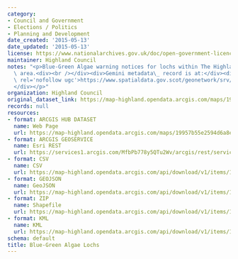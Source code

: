 ```yaml
---
category:
- Council and Government
- Elections / Politics
- Planning and Development
date_created: '2015-05-13'
date_updated: '2015-05-13'
license: https://www.nationalarchives.gov.uk/doc/open-government-licence/version/3/
maintainer: Highland Council
notes: "<p>Blue-Green Algae warning notices for lochs within The Highland Council\
  \ area.<div><br /></div><div>Gemini metadata\_ record is at:</div><div><a href='https://www.spatialdata.gov.scot/geonetwork/srv/eng/catalog.search#/metadata/{f3fd69dd-0e9d-4742-a1d1-69507deefd15}'\
  \ rel='nofollow ugc'>https://www.spatialdata.gov.scot/geonetwork/srv/eng/catalog.search#/metadata/{f3fd69dd-0e9d-4742-a1d1-69507deefd15}</a>\_\
  </div></p>"
organization: Highland Council
original_dataset_link: https://map-highland.opendata.arcgis.com/maps/19957b55e2594d6a8e17662af358cfc4_0
records: null
resources:
- format: ARCGIS HUB DATASET
  name: Web Page
  url: https://map-highland.opendata.arcgis.com/maps/19957b55e2594d6a8e17662af358cfc4_0
- format: ARCGIS GEOSERVICE
  name: Esri REST
  url: https://services1.arcgis.com/MfbPb778y5QTu2Wv/arcgis/rest/services/Blue_Green_Algae_Lochs/FeatureServer/0
- format: CSV
  name: CSV
  url: https://map-highland.opendata.arcgis.com/api/download/v1/items/19957b55e2594d6a8e17662af358cfc4/csv?layers=0
- format: GEOJSON
  name: GeoJSON
  url: https://map-highland.opendata.arcgis.com/api/download/v1/items/19957b55e2594d6a8e17662af358cfc4/geojson?layers=0
- format: ZIP
  name: Shapefile
  url: https://map-highland.opendata.arcgis.com/api/download/v1/items/19957b55e2594d6a8e17662af358cfc4/shapefile?layers=0
- format: KML
  name: KML
  url: https://map-highland.opendata.arcgis.com/api/download/v1/items/19957b55e2594d6a8e17662af358cfc4/kml?layers=0
schema: default
title: Blue-Green Algae Lochs
---
```

